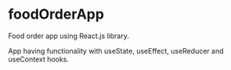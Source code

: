 # foodOrderApp


Food order app using React.js library.

App having functionality with useState, useEffect, useReducer and useContext hooks.

